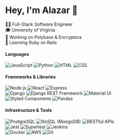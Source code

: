 # Hey, I'm Alazar 👋

👨‍💻 Full-Stack Software Engineer<br> 
🎓 University of Virginia<br>
💼 Working on Polybase & Encryptora<br>
🌱 Learning Ruby on Rails<br>

<h4>Languages</h4>

![JavaScript](https://img.shields.io/badge/JavaScript-F7DF1E?logo=javascript&logoColor=black) ![Python](https://img.shields.io/badge/Python-3776AB?logo=python&logoColor=white) ![HTML](https://img.shields.io/badge/HTML-E34F26?logo=html5&logoColor=white) ![CSS](https://img.shields.io/badge/CSS-1572B6?logo=css3&logoColor=white)

<h4>Frameworks & Libraries</h4>

![Node.js](https://img.shields.io/badge/Node.js-339933?logo=node.js&logoColor=white) ![React](https://img.shields.io/badge/React-61DAFB?logo=react&logoColor=black) ![Express](https://img.shields.io/badge/Express-000000?logo=express&logoColor=white)  
![Django](https://img.shields.io/badge/Django-092E20?logo=django&logoColor=white) ![Django REST Framework](https://img.shields.io/badge/Django_REST_Framework-092E20?logo=django&logoColor=white) ![Material UI](https://img.shields.io/badge/Material--UI-007FFF?logo=mui&logoColor=white)  
![Styled Components](https://img.shields.io/badge/Styled--Components-9B72F3?logo=styled-components&logoColor=white) ![Pandas](https://img.shields.io/badge/Pandas-150458?logo=pandas&logoColor=white)

<h4>Infrastructure & Tools</h4>

![PostgreSQL](https://img.shields.io/badge/PostgreSQL-336791?logo=postgresql&logoColor=white) ![NoSQL (MongoDB)](https://img.shields.io/badge/MongoDB-47A248?logo=mongodb&logoColor=white) ![RESTful APIs](https://img.shields.io/badge/RESTful_APIs-FF6F00?logo=api&logoColor=white)  
![Jest](https://img.shields.io/badge/Jest-C21325?logo=jest&logoColor=white) ![Supertest](https://img.shields.io/badge/Supertest-000000?logo=supertest&logoColor=white) ![Jenkins](https://img.shields.io/badge/Jenkins-D24939?logo=jenkins&logoColor=white)  
![Docker](https://img.shields.io/badge/Docker-2496ED?logo=docker&logoColor=white) ![AWS](https://img.shields.io/badge/AWS-232F3E?logo=amazon-aws&logoColor=white) ![Git](https://img.shields.io/badge/Git-F05032?logo=git&logoColor=white)<br>

